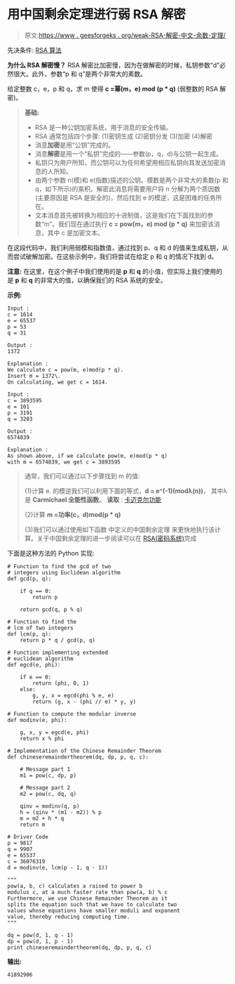 # 用中国剩余定理进行弱 RSA 解密

> 原文:[https://www . geesforgeks . org/weak-RSA-解密-中文-余数-定理/](https://www.geeksforgeeks.org/weak-rsa-decryption-chinese-remainder-theorem/)

先决条件: [RSA 算法](https://www.geeksforgeeks.org/rsa-algorithm-cryptography/)

**为什么 RSA 解密慢？**
RSA 解密比加密慢，因为在做解密的时候，私钥参数“d”必然很大。此外，参数“p 和 q”是两个非常大的素数。

给定整数 c，e，p 和 q，求 m 使得 **c =幂(m，e) mod (p * q)** (弱整数的 RSA 解密)。

> **基础:**
> 
> *   RSA 是一种公钥加密系统，用于消息的安全传输。
> *   RSA 通常包括四个步骤:
>     (1)密钥生成
>     (2)密钥分发
>     (3)加密
>     (4)解密
> *   消息**加密**是用“公钥”完成的。
> *   消息**解密**是用一个“私钥”完成的——参数(p，q，d)与公钥一起生成。
> *   私钥只为用户所知，而公钥可以为任何希望用相应私钥向其发送加密消息的人所知。
> *   由两个参数 n(模)和 e(指数)描述的公钥。模数是两个非常大的素数(p 和 q，如下所示)的乘积。解密此消息将需要用户将 n 分解为两个质因数(主要原因是 RSA 是安全的)，然后找到 e 的模逆，这是困难的任务所在。
> *   文本消息首先被转换为相应的十进制值，这是我们在下面找到的参数“m”。我们现在通过执行 **c = pow(m，e) mod (p * q)** 来加密该消息，其中 c 是加密文本。

在这段代码中，我们利用弱模和指数值，通过找到 p、q 和 d 的值来生成私钥，从而尝试破解加密。在这些示例中，我们将尝试在给定 p 和 q 的情况下找到 d。

**注意:**
在这里，在这个例子中我们使用的是 **p** 和 **q** 的小值，但实际上我们使用的是 **p** 和 **q** 的非常大的值，以确保我们的 RSA 系统的安全。

**示例:**

```
Input : 
c = 1614
e = 65537
p = 53
q = 31

Output :
1372

Explanation :
We calculate c = pow(m, e)mod(p * q). 
Insert m = 1372\. 
On calculating, we get c = 1614.

Input : 
c = 3893595
e = 101
p = 3191
q = 3203

Output :
6574839

Explanation :
As shown above, if we calculate pow(m, e)mod(p * q)
with m = 6574839, we get c = 3893595

```

> 通常，我们可以通过以下步骤找到 m 的值:
> 
> (1)计算 e.
> 的模逆我们可以利用下面的等式，**d = e^(-1)(modλ(n))**，
> 其中λ是 **Carmichael 全能性函数**。
> **读取** : [卡迈克尔功能](https://en.wikipedia.org/wiki/Carmichael_function)
> 
> (2)计算 **m =功率(c，d)mod(p * q)**
> 
> (3)我们可以通过使用如下函数
> 中定义的中国剩余定理
> 来更快地执行该计算。关于中国剩余定理的进一步阅读可以在
> [RSA(密码系统)](https://en.wikipedia.org/wiki/RSA_(cryptosystem))完成

下面是这种方法的 Python 实现:

```
# Function to find the gcd of two 
# integers using Euclidean algorithm
def gcd(p, q):

    if q == 0:
        return p

    return gcd(q, p % q)

# Function to find the
# lcm of two integers 
def lcm(p, q):
    return p * q / gcd(p, q)

# Function implementing extended
# euclidean algorithm
def egcd(e, phi):

    if e == 0:
        return (phi, 0, 1)
    else:
        g, y, x = egcd(phi % e, e)
        return (g, x - (phi // e) * y, y)

# Function to compute the modular inverse
def modinv(e, phi):

    g, x, y = egcd(e, phi)
    return x % phi

# Implementation of the Chinese Remainder Theorem
def chineseremaindertheorem(dq, dp, p, q, c):

    # Message part 1
    m1 = pow(c, dp, p)

    # Message part 2
    m2 = pow(c, dq, q)

    qinv = modinv(q, p)
    h = (qinv * (m1 - m2)) % p
    m = m2 + h * q
    return m

# Driver Code
p = 9817
q = 9907
e = 65537
c = 36076319
d = modinv(e, lcm(p - 1, q - 1))

"""
pow(a, b, c) calculates a raised to power b 
modulus c, at a much faster rate than pow(a, b) % c
Furthermore, we use Chinese Remainder Theorem as it
splits the equation such that we have to calculate two
values whose equations have smaller moduli and exponent  
value, thereby reducing computing time.
"""

dq = pow(d, 1, q - 1)
dp = pow(d, 1, p - 1)
print chineseremaindertheorem(dq, dp, p, q, c)
```

**输出:**

```
41892906

```